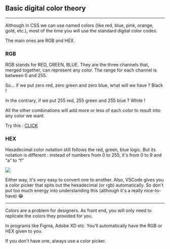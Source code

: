 ## Basic digital color theory

---

Although in CSS we can use named colors (like red, blue, pink, orange, gold, etc.), most of the time you will use the standard digital color codes.

The main ones are RGB and HEX.

### RGB

RGB stands for RED, GREEN, BLUE. They are the three channels that, merged together, can represent any color. The range for each channel is between 0 and 255.

So… if we put zero red, zero green and zero blue, what will we have ? Black !

In the contrary, if we put 255 red, 255 green and 255 blue ? White !

All the other combinations will add more or less of each color to result into any color we want.

Try this : [CLICK](https://www.w3schools.com/colors/colors_picker.asp)

### HEX

Hexadecimal color notation still follows the red, green, blue logic. But its notation is different : instead of numbers from 0 to 255, it's from 0 to 9 and “a” to “f”

![](https://33333.cdn.cke-cs.com/kSW7V9NHUXugvhoQeFaf/images/eb27beede49a3dc507901ebe90634d44ab17c5e0c199b03a.png)

Either way, it's very easy to convert one to another. Also, VSCode gives you a color picker that spits out the hexadecimal (or rgb) automatically. So don't put too much energy into understanding this (although it's a really nice-to-have) 😂

---

Colors are a problem for designers. As front end, you will only need to replicate the colors they provided for you.

In programs like Figma, Adobe XD etc. You'll automatically have the RGB or HEX given to you.

If you don't have one, always use a color picker.
